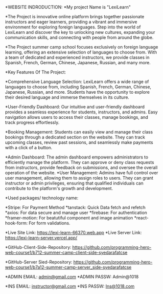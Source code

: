 *WEBSITE INDRODUCTION:
*My project Name is "LexiLearn"

*The Project is innovative online platform brings together passionate instructors and eager learners, providing a vibrant and immersive environment for exploring foreign languages. Step into the world of LexiLearn and discover the key to unlocking new cultures, expanding your communication skills, and connecting with people from around the globe.

*The Project summer camp school focuses exclusively on foreign language learning, offering an extensive selection of languages to choose from. With a team of dedicated and experienced instructors, we provide classes in Spanish, French, German, Chinese, Japanese, Russian, and many more. 

*Key Features Of The Project:

*Comprehensive Language Selection: LexiLearn offers a wide range of languages to choose from, including Spanish, French, German, Chinese, Japanese, Russian, and more. Students have the opportunity to explore their desired language and immerse themselves in its culture.

*User-Friendly Dashboard: Our intuitive and user-friendly dashboard provides a seamless experience for students, instructors, and admins. Easy navigation allows users to access their classes, manage bookings, and track progress effortlessly.

*Booking Management: Students can easily view and manage their class bookings through a dedicated section on the website. They can track upcoming classes, review past sessions, and seamlessly make payments with a click of a button.

*Admin Dashboard: The admin dashboard empowers administrators to efficiently manage the platform. They can approve or deny class requests from instructors, provide feedback on submissions, and oversee the overall operation of the website.
*User Management: Admins have full control over user management, allowing them to assign roles to users. They can grant instructor or admin privileges, ensuring that qualified individuals can contribute to the platform's growth and development.


*Used packages/ technology name:

*Stripe:  For Payment Method
*tanstack: Quick Data fetch and refetch
*axios: For data secure and manage user
*firebase: For authentication
*framer-motion: For beatutiful component and image animation
*react-hook-form: For form validations.



*Live Site Link: https://lexi-learn-66370.web.app
*Live Server Link: https://lexi-learn-server.vercel.app/



*GitHub-Client-Side-Repository: https://github.com/programming-hero-web-course1/b712-summer-camp-client-side-syedarafatcse

*GitHub-Server Sied-Repository: https://github.com/programming-hero-web-course1/b7a12-summer-camp-server_side-syedarafatcse


<!-- ADMIN LOGIN -->
*ADMIN EMAIL: admin@gmail.com
*ADMIN PASSW: Admin@1018

<!-- INSTRUCTOR LOGIN -->
*INS EMAIL: instructor@gmail.com
*INS PASSW: Ins@1018.com


